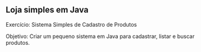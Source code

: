 ## Loja simples em Java

Exercício: Sistema Simples de Cadastro de Produtos

Objetivo: Criar um pequeno sistema em Java para cadastrar, listar e buscar produtos.